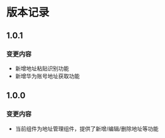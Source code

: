 # 版本记录

## 1.0.1

### 变更内容

- 新增地址粘贴识别功能
- 新增华为账号地址获取功能

## 1.0.0

### 变更内容

- 当前组件为地址管理组件，提供了新增/编辑/删除地址等功能 
